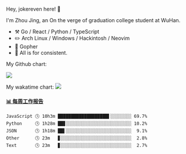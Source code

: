 Hey, jokereven here! 👋

I'm Zhou Jing, an On the verge of graduation college student at WuHan.

-   :hammer_and_pick: Go / React / Python / TypeScript
-   :pencil2: Arch Linux / Windows / Hackintosh / Neovim
-   :seedling: Gopher
-   :thought_balloon: All is for consistent.

My Github chart:

![](https://ghchart.rshah.org/JonnieWayy)

My wakatime chart:
![](https://wakatime.com/share/@jokereven/1679dc82-4bf9-4b63-9203-390d608503de.png)

<!-- waka-box start -->
#### <a href="https://gist.github.com/9f8118785e2d128d746db5f61b0e0a2a" target="_blank">📊 每周工作报告</a>
```text
JavaScript 🕓 10h3m ███████████████████▌░░░░░░░░ 69.7%
Python     🕓 1h28m ██▊░░░░░░░░░░░░░░░░░░░░░░░░░ 10.2%
JSON       🕓 1h18m ██▌░░░░░░░░░░░░░░░░░░░░░░░░░  9.1%
Other      🕓 23m   ▊░░░░░░░░░░░░░░░░░░░░░░░░░░░  2.8%
Text       🕓 23m   ▊░░░░░░░░░░░░░░░░░░░░░░░░░░░  2.7%
```
<!-- Powered by https://github.com/journey-ad/waka-box-go . -->
<!-- waka-box end -->
